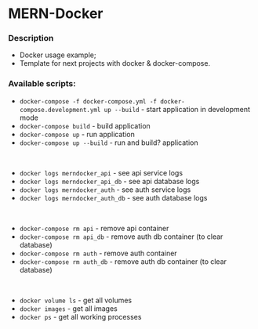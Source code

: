 # MERN-Docker

### Description
* Docker usage example;
* Template for next projects with docker & docker-compose.


### Available scripts:
* `docker-compose -f docker-compose.yml -f docker-compose.development.yml up --build` - start 
    application in development mode
* `docker-compose build` - build application
* `docker-compose up` - run application
* `docker-compose up --build` - run and build? application

<br>

* `docker logs merndocker_api` - see api service logs
* `docker logs merndocker_api_db` - see api database logs
* `docker logs merndocker_auth` - see auth service logs
* `docker logs merndocker_auth_db` - see auth database logs

<br>

* `docker-compose rm api` - remove api container
* `docker-compose rm api_db` - remove auth db container (to clear database)
* `docker-compose rm auth` - remove auth container
* `docker-compose rm auth_db` - remove auth db container (to clear database)

<br>

* `docker volume ls` - get all volumes
* `docker images` - get all images
* `docker ps` - get all working processes
